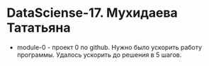 # DataSciense-17. Мухидаева Тататьяна
- module-0  - проект 0 по github. Нужно было ускорить работу программы. Удалось ускорить до решения в 5 шагов.
